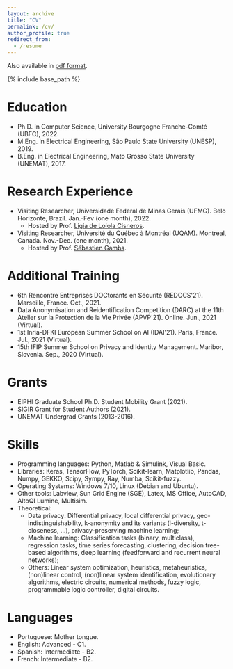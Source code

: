 ```yaml
---
layout: archive
title: "CV"
permalink: /cv/
author_profile: true
redirect_from:
  - /resume
---
```


Also available in [pdf format](http://hharcolezi.github.io/files/Complete_CV_HHA_Sep_2021.pdf).

{% include base_path %}

Education
======
* Ph.D. in Computer Science, University Bourgogne Franche-Comté (UBFC), 2022.
* M.Eng. in Electrical Engineering, São Paulo State University (UNESP), 2019.
* B.Eng. in Electrical Engineering, Mato Grosso State University (UNEMAT), 2017.

Research Experience
======

* Visiting Researcher, Universidade Federal de Minas Gerais (UFMG). Belo Horizonte, Brazil. Jan.-Fev (one month), 2022.
  * Hosted by Prof. [Ligia de Loiola Cisneros](https://scholar.google.com.br/citations?user=nr-Ty6wAAAAJ&hl=pt-BR).
* Visiting Researcher, Université du Québec à Montréal (UQAM). Montreal, Canada. Nov.-Dec. (one month), 2021. 
  * Hosted by Prof. [Sébastien Gambs](https://sebastiengambs.openum.ca/).


Additional Training
======
* 6th Rencontre Entreprises DOCtorants en Sécurité (REDOCS'21). Marseille, France. Oct., 2021.
* Data Anonymisation and Reidentification Competition (DARC) at the 11th Atelier sur la Protection de la Vie Privée (APVP'21). Online. Jun., 2021 (Virtual).
* 1st Inria-DFKI European Summer School on AI (IDAI'21). Paris, France. Jul., 2021 (Virtual).
* 15th IFIP Summer School on Privacy and Identity Management. Maribor, Slovenia. Sep., 2020 (Virtual).

Grants
======
* EIPHI Graduate School Ph.D. Student Mobility Grant (2021).
* SIGIR Grant for Student Authors (2021).
* UNEMAT Undergrad Grants (2013-2016).

Skills
======
* Programming languages: Python, Matlab & Simulink, Visual Basic.
* Libraries: Keras, TensorFlow, PyTorch, Scikit-learn, Matplotlib, Pandas, Numpy, GEKKO, Scipy, Sympy, Ray, Numba, Scikit-fuzzy.
* Operating Systems: Windows 7/10, Linux (Debian and Ubuntu).
* Other tools: Labview, Sun Grid Engine (SGE), Latex, MS Office, AutoCAD, AltoQI Lumine, Multisim. 
* Theoretical: 
  * Data privacy: Differential privacy, local differential privacy, geo-indistinguishability, k-anonymity and its variants (l-diversity, t-closeness, ...), privacy-preserving machine learning;
  * Machine learning: Classification tasks (binary, multiclass), regression tasks, time series forecasting, clustering, decision tree-based algorithms, deep learning (feedforward and recurrent neural networks);
  * Others: Linear system optimization, heuristics, metaheuristics, (non)linear control, (non)linear system identification, evolutionary algorithms, electric circuits, numerical methods, fuzzy logic, programmable logic controller, digital circuits.

Languages
======
* Portuguese: Mother tongue.
* English: Advanced - C1.
* Spanish: Intermediate - B2.
* French: Intermediate - B2.
